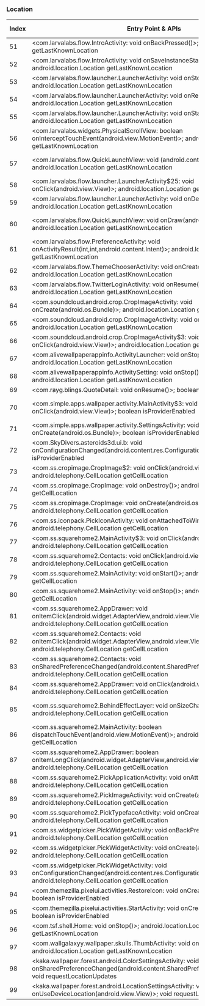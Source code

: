 ### Location
| Index | Entry Point & APIs | Screen shot | Resource id | Label |
| ------------- | ------------- | ------------- |-------------|-------------|
| 51 | <com.larvalabs.flow.IntroActivity: void onBackPressed()>; android.location.Location getLastKnownLocation | ![](C:\Users\hfu\Documents\COSMOS\output\py\Play_win8\Personalization\com.larvalabs.flow\com.larvalabs.flow.IntroActivity.png) |  | |
| 52 | <com.larvalabs.flow.IntroActivity: void onSaveInstanceState(android.os.Bundle)>; android.location.Location getLastKnownLocation | ![](C:\Users\hfu\Documents\COSMOS\output\py\Play_win8\Personalization\com.larvalabs.flow\com.larvalabs.flow.IntroActivity.png) |  | |
| 53 | <com.larvalabs.flow.launcher.LauncherActivity: void onStop()>; android.location.Location getLastKnownLocation | ![](C:\Users\hfu\Documents\COSMOS\output\py\Play_win8\Personalization\com.larvalabs.flow\com.larvalabs.flow.launcher.LauncherActivity.png) |  | |
| 54 | <com.larvalabs.flow.launcher.LauncherActivity: void onResume()>; android.location.Location getLastKnownLocation | ![](C:\Users\hfu\Documents\COSMOS\output\py\Play_win8\Personalization\com.larvalabs.flow\com.larvalabs.flow.launcher.LauncherActivity.png) |  | |
| 55 | <com.larvalabs.flow.launcher.LauncherActivity: void onStart()>; android.location.Location getLastKnownLocation | ![](C:\Users\hfu\Documents\COSMOS\output\py\Play_win8\Personalization\com.larvalabs.flow\com.larvalabs.flow.launcher.LauncherActivity.png) |  | |
| 56 | <com.larvalabs.widgets.PhysicalScrollView: boolean onInterceptTouchEvent(android.view.MotionEvent)>; android.location.Location getLastKnownLocation | ![](C:\Users\hfu\Documents\COSMOS\output\py\Play_win8\Personalization\com.larvalabs.flow\com.larvalabs.widgets.FeedOnlyActivity.png) | {'2131558619': <sensitive_component.SensitiveComponent.SensitiveView object at 0x0A6BD190>} | |
| 57 | <com.larvalabs.flow.QuickLaunchView: void <init>(android.content.Context)>; android.location.Location getLastKnownLocation | ![](C:\Users\hfu\Documents\COSMOS\output\py\Play_win8\Personalization\com.larvalabs.flow\com.larvalabs.flow.launcher.LauncherActivity.png) | {'2131558528': <sensitive_component.SensitiveComponent.SensitiveView object at 0x0A5E5390>} | |
| 58 | <com.larvalabs.flow.launcher.LauncherActivity$25: void onClick(android.view.View)>; android.location.Location getLastKnownLocation | ![](C:\Users\hfu\Documents\COSMOS\output\py\Play_win8\Personalization\com.larvalabs.flow\com.larvalabs.flow.launcher.LauncherActivity.png) |  | |
| 59 | <com.larvalabs.flow.launcher.LauncherActivity: void onDestroy()>; android.location.Location getLastKnownLocation | ![](C:\Users\hfu\Documents\COSMOS\output\py\Play_win8\Personalization\com.larvalabs.flow\com.larvalabs.flow.launcher.LauncherActivity.png) |  | |
| 60 | <com.larvalabs.flow.QuickLaunchView: void onDraw(android.graphics.Canvas)>; android.location.Location getLastKnownLocation | ![](C:\Users\hfu\Documents\COSMOS\output\py\Play_win8\Personalization\com.larvalabs.flow\com.larvalabs.flow.launcher.LauncherActivity.png) | {'2131558528': <sensitive_component.SensitiveComponent.SensitiveView object at 0x0A5E5570>} | |
| 61 | <com.larvalabs.flow.PreferenceActivity: void onActivityResult(int,int,android.content.Intent)>; android.location.Location getLastKnownLocation | ![](C:\Users\hfu\Documents\COSMOS\output\py\Play_win8\Personalization\com.larvalabs.flow\com.larvalabs.flow.PreferenceActivity.png) |  | |
| 62 | <com.larvalabs.flow.ThemeChooserActivity: void onCreate(android.os.Bundle)>; android.location.Location getLastKnownLocation | ![](C:\Users\hfu\Documents\COSMOS\output\py\Play_win8\Personalization\com.larvalabs.flow\com.larvalabs.flow.ThemeChooserActivity.png) |  | |
| 63 | <com.larvalabs.flow.TwitterLoginActivity: void onResume()>; android.location.Location getLastKnownLocation | ![](C:\Users\hfu\Documents\COSMOS\output\py\Play_win8\Personalization\com.larvalabs.flow\com.larvalabs.flow.TwitterLoginActivity.png) |  | |
| 64 | <com.soundcloud.android.crop.CropImageActivity: void onCreate(android.os.Bundle)>; android.location.Location getLastKnownLocation | ![](C:\Users\hfu\Documents\COSMOS\output\py\Play_win8\Personalization\com.larvalabs.flow\com.soundcloud.android.crop.CropImageActivity.png) |  | |
| 65 | <com.soundcloud.android.crop.CropImageActivity: void onDestroy()>; android.location.Location getLastKnownLocation | ![](C:\Users\hfu\Documents\COSMOS\output\py\Play_win8\Personalization\com.larvalabs.flow\com.soundcloud.android.crop.CropImageActivity.png) |  | |
| 66 | <com.soundcloud.android.crop.CropImageActivity$3: void onClick(android.view.View)>; android.location.Location getLastKnownLocation | ![](C:\Users\hfu\Documents\COSMOS\output\py\Play_win8\Personalization\com.larvalabs.flow\com.soundcloud.android.crop.CropImageActivity.png) |  | |
| 67 | <com.alivewallpaperappinfo.ActivityLauncher: void onStop()>; android.location.Location getLastKnownLocation | ![](C:\Users\hfu\Documents\COSMOS\output\py\Play_win8\Personalization\com.oomglive.waterfall\com.alivewallpaperappinfo.ActivityLauncher.png) |  | |
| 68 | <com.alivewallpaperappinfo.ActivitySetting: void onStop()>; android.location.Location getLastKnownLocation | ![](C:\Users\hfu\Documents\COSMOS\output\py\Play_win8\Personalization\com.oomglive.waterfall\com.alivewallpaperappinfo.ActivitySetting.png) |  | |
| 69 | <com.rayg.blings.QuoteDetail: void onResume()>; boolean isProviderEnabled | ![](C:\Users\hfu\Documents\COSMOS\output\py\Play_win8\Personalization\com.rayg.blings\com.rayg.blings.QuoteDetail.png) |  | |
| 70 | <com.simple.apps.wallpaper.activity.MainActivity$3: void onClick(android.view.View)>; boolean isProviderEnabled | ![](C:\Users\hfu\Documents\COSMOS\output\py\Play_win8\Personalization\com.simple.apps.wallpaper\com.simple.apps.wallpaper.activity.MainActivity.png) | {'2131689578': <sensitive_component.SensitiveComponent.SensitiveView object at 0x0A4DAA70>} | |
| 71 | <com.simple.apps.wallpaper.activity.SettingsActivity: void onCreate(android.os.Bundle)>; boolean isProviderEnabled | ![](C:\Users\hfu\Documents\COSMOS\output\py\Play_win8\Personalization\com.simple.apps.wallpaper\com.simple.apps.wallpaper.activity.SettingsActivity.png) |  | |
| 72 | <com.SkyDivers.asteroids3d.ui.b: void onConfigurationChanged(android.content.res.Configuration)>; boolean isProviderEnabled | ![](C:\Users\hfu\Documents\COSMOS\output\py\Play_win8\Personalization\com.SkyDivers.asteroids3d\com.SkyDivers.asteroids3d.ui.b.png) |  | |
| 73 | <com.ss.cropimage.CropImage$2: void onClick(android.view.View)>; android.telephony.CellLocation getCellLocation | ![](C:\Users\hfu\Documents\COSMOS\output\py\Play_win8\Personalization\com.ss.squarehome2\com.ss.cropimage.CropImage.png) |  | |
| 74 | <com.ss.cropimage.CropImage: void onDestroy()>; android.telephony.CellLocation getCellLocation | ![](C:\Users\hfu\Documents\COSMOS\output\py\Play_win8\Personalization\com.ss.squarehome2\com.ss.cropimage.CropImage.png) |  | |
| 75 | <com.ss.cropimage.CropImage: void onCreate(android.os.Bundle)>; android.telephony.CellLocation getCellLocation | ![](C:\Users\hfu\Documents\COSMOS\output\py\Play_win8\Personalization\com.ss.squarehome2\com.ss.cropimage.CropImage.png) |  | |
| 76 | <com.ss.iconpack.PickIconActivity: void onAttachedToWindow()>; android.telephony.CellLocation getCellLocation | ![](C:\Users\hfu\Documents\COSMOS\output\py\Play_win8\Personalization\com.ss.squarehome2\com.ss.iconpack.PickIconActivity.png) |  | |
| 77 | <com.ss.squarehome2.MainActivity$3: void onClick(android.view.View)>; android.telephony.CellLocation getCellLocation | ![](C:\Users\hfu\Documents\COSMOS\output\py\Play_win8\Personalization\com.ss.squarehome2\com.ss.squarehome2.MainActivity.png) |  | |
| 78 | <com.ss.squarehome2.Contacts: void onClick(android.view.View)>; android.telephony.CellLocation getCellLocation | ![](C:\Users\hfu\Documents\COSMOS\output\py\Play_win8\Personalization\com.ss.squarehome2\com.ss.squarehome2.MainActivity.png) |  | |
| 79 | <com.ss.squarehome2.MainActivity: void onStart()>; android.telephony.CellLocation getCellLocation | ![](C:\Users\hfu\Documents\COSMOS\output\py\Play_win8\Personalization\com.ss.squarehome2\com.ss.squarehome2.MainActivity.png) |  | |
| 80 | <com.ss.squarehome2.MainActivity: void onStop()>; android.telephony.CellLocation getCellLocation | ![](C:\Users\hfu\Documents\COSMOS\output\py\Play_win8\Personalization\com.ss.squarehome2\com.ss.squarehome2.MainActivity.png) |  | |
| 81 | <com.ss.squarehome2.AppDrawer: void onItemClick(android.widget.AdapterView,android.view.View,int,long)>; android.telephony.CellLocation getCellLocation | ![](C:\Users\hfu\Documents\COSMOS\output\py\Play_win8\Personalization\com.ss.squarehome2\com.ss.squarehome2.MainActivity.png) |  | |
| 82 | <com.ss.squarehome2.Contacts: void onItemClick(android.widget.AdapterView,android.view.View,int,long)>; android.telephony.CellLocation getCellLocation | ![](C:\Users\hfu\Documents\COSMOS\output\py\Play_win8\Personalization\com.ss.squarehome2\com.ss.squarehome2.MainActivity.png) |  | |
| 83 | <com.ss.squarehome2.Contacts: void onSharedPreferenceChanged(android.content.SharedPreferences,java.lang.String)>; android.telephony.CellLocation getCellLocation | ![](C:\Users\hfu\Documents\COSMOS\output\py\Play_win8\Personalization\com.ss.squarehome2\com.ss.squarehome2.MainActivity.png) |  | |
| 84 | <com.ss.squarehome2.AppDrawer: void onClick(android.view.View)>; android.telephony.CellLocation getCellLocation | ![](C:\Users\hfu\Documents\COSMOS\output\py\Play_win8\Personalization\com.ss.squarehome2\com.ss.squarehome2.MainActivity.png) |  | |
| 85 | <com.ss.squarehome2.BehindEffectLayer: void onSizeChanged(int,int,int,int)>; android.telephony.CellLocation getCellLocation | ![](C:\Users\hfu\Documents\COSMOS\output\py\Play_win8\Personalization\com.ss.squarehome2\com.ss.squarehome2.MainActivity.png) | {'2131623943': <sensitive_component.SensitiveComponent.SensitiveView object at 0x0AEBED70>} | |
| 86 | <com.ss.squarehome2.MainActivity: boolean dispatchTouchEvent(android.view.MotionEvent)>; android.telephony.CellLocation getCellLocation | ![](C:\Users\hfu\Documents\COSMOS\output\py\Play_win8\Personalization\com.ss.squarehome2\com.ss.squarehome2.MainActivity.png) |  | |
| 87 | <com.ss.squarehome2.AppDrawer: boolean onItemLongClick(android.widget.AdapterView,android.view.View,int,long)>; android.telephony.CellLocation getCellLocation | ![](C:\Users\hfu\Documents\COSMOS\output\py\Play_win8\Personalization\com.ss.squarehome2\com.ss.squarehome2.MainActivity.png) |  | |
| 88 | <com.ss.squarehome2.PickApplicationActivity: void onAttachedToWindow()>; android.telephony.CellLocation getCellLocation | ![](C:\Users\hfu\Documents\COSMOS\output\py\Play_win8\Personalization\com.ss.squarehome2\com.ss.squarehome2.PickApplicationActivity.png) |  | |
| 89 | <com.ss.squarehome2.PickImageActivity: void onCreate(android.os.Bundle)>; android.telephony.CellLocation getCellLocation | ![](C:\Users\hfu\Documents\COSMOS\output\py\Play_win8\Personalization\com.ss.squarehome2\com.ss.squarehome2.PickImageActivity.png) |  | |
| 90 | <com.ss.squarehome2.PickTypefaceActivity: void onCreate(android.os.Bundle)>; android.telephony.CellLocation getCellLocation | ![](C:\Users\hfu\Documents\COSMOS\output\py\Play_win8\Personalization\com.ss.squarehome2\com.ss.squarehome2.PickTypefaceActivity.png) |  | |
| 91 | <com.ss.widgetpicker.PickWidgetActivity: void onBackPressed()>; android.telephony.CellLocation getCellLocation | ![](C:\Users\hfu\Documents\COSMOS\output\py\Play_win8\Personalization\com.ss.squarehome2\com.ss.widgetpicker.PickWidgetActivity.png) |  | |
| 92 | <com.ss.widgetpicker.PickWidgetActivity: void onCreate(android.os.Bundle)>; android.telephony.CellLocation getCellLocation | ![](C:\Users\hfu\Documents\COSMOS\output\py\Play_win8\Personalization\com.ss.squarehome2\com.ss.widgetpicker.PickWidgetActivity.png) |  | |
| 93 | <com.ss.widgetpicker.PickWidgetActivity: void onConfigurationChanged(android.content.res.Configuration)>; android.telephony.CellLocation getCellLocation | ![](C:\Users\hfu\Documents\COSMOS\output\py\Play_win8\Personalization\com.ss.squarehome2\com.ss.widgetpicker.PickWidgetActivity.png) |  | |
| 94 | <com.themezilla.pixelui.activities.RestoreIcon: void onCreate(android.os.Bundle)>; boolean isProviderEnabled | ![](C:\Users\hfu\Documents\COSMOS\output\py\Play_win8\Personalization\com.themezilla.pixelui\com.themezilla.pixelui.activities.RestoreIcon.png) |  | |
| 95 | <com.themezilla.pixelui.activities.StartActivity: void onCreate(android.os.Bundle)>; boolean isProviderEnabled | ![](C:\Users\hfu\Documents\COSMOS\output\py\Play_win8\Personalization\com.themezilla.pixelui\com.themezilla.pixelui.activities.StartActivity.png) |  | |
| 96 | <com.tsf.shell.Home: void onStop()>; android.location.Location getLastKnownLocation | ![](C:\Users\hfu\Documents\COSMOS\output\py\Play_win8\Personalization\com.tsf.shell\com.tsf.shell.Home.png) |  | |
| 97 | <com.wallgalaxyy.wallpaper.skulls.ThumbActivity: void onStop()>; android.location.Location getLastKnownLocation | ![](C:\Users\hfu\Documents\COSMOS\output\py\Play_win8\Personalization\com.wallgalaxyy.wallpaper.skulls\com.wallgalaxyy.wallpaper.skulls.ThumbActivity.png) |  | |
| 98 | <kaka.wallpaper.forest.android.ColorSettingsActivity: void onSharedPreferenceChanged(android.content.SharedPreferences,java.lang.String)>; void requestLocationUpdates | ![](C:\Users\hfu\Documents\COSMOS\output\py\Play_win8\Personalization\kaka.wallpaper.forest\kaka.wallpaper.forest.android.ColorSettingsActivity.png) |  | |
| 99 | <kaka.wallpaper.forest.android.LocationSettingsActivity: void onUseDeviceLocation(android.view.View)>; void requestLocationUpdates | ![](C:\Users\hfu\Documents\COSMOS\output\py\Play_win8\Personalization\kaka.wallpaper.forest\kaka.wallpaper.forest.android.LocationSettingsActivity.png) |  | |

